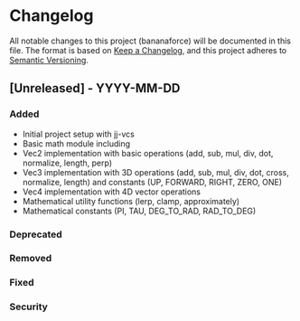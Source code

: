 # Changelog
All notable changes to this project (bananaforce) will be documented in this file.
The format is based on [Keep a Changelog](https://keepachangelog.com/en/1.0.0/), and this project adheres to [Semantic Versioning](https://semver.org/spec/v2.0.0.html).

## [Unreleased] - YYYY-MM-DD

### Added
- Initial project setup with jj-vcs
- Basic math module including
- Vec2 implementation with basic operations (add, sub, mul, div, dot, normalize, length, perp)
- Vec3 implementation with 3D operations (add, sub, mul, div, dot, cross, normalize, length) and constants (UP, FORWARD, RIGHT, ZERO, ONE)
- Vec4 implementation with 4D vector operations
- Mathematical utility functions (lerp, clamp, approximately)
- Mathematical constants (PI, TAU, DEG_TO_RAD, RAD_TO_DEG)

### Deprecated

### Removed

### Fixed

### Security

